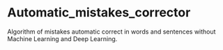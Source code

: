 # Automatic_mistakes_corrector
Algorithm of mistakes automatic correct in words and sentences without Machine Learning and Deep Learning.
